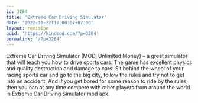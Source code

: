 ```yaml
---
id: 3284
title: 'Extreme Car Driving Simulator'
date: '2022-11-22T17:00:07+07:00'
layout: revision
guid: 'https://kindmod.com/?p=3284'
permalink: '/?p=3284'
---
```


Extreme Car Driving Simulator (MOD, Unlimited Money) – a great simulator that will teach you how to drive sports cars. The game has excellent physics and quality destruction and damage to cars. Sit behind the wheel of your racing sports car and go to the big city, follow the rules and try not to get into an accident. And if you get bored for some reason to ride by the rules, then you can at any time compete with other players from around the world in Extreme Car Driving Simulator mod apk.